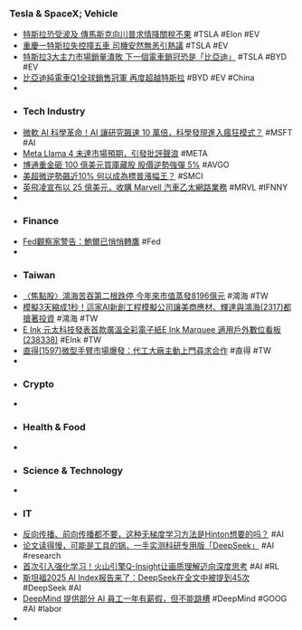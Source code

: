 ### Tesla & SpaceX; Vehicle
- [特斯拉恐受波及 傳馬斯克向川普求情降關稅不果](https://news.cnyes.com/news/id/5927340) #TSLA #Elon #EV
- [重慶一特斯拉失控撞五車 司機安然無恙引熱議](https://www.epochtimes.com/b5/25/4/8/n14477368.htm) #TSLA #EV
- [特斯拉3大主力市場銷量潰敗 下一個電車銷冠恐是「比亞迪」](https://www.chinatimes.com/realtimenews/20250408003183-260408) #TSLA #BYD #EV
- [比亞迪純電車Q1全球銷售冠軍 再度超越特斯拉](https://news.cnyes.com/news/id/5925818) #BYD #EV #China
-
- ### Tech Industry
- [微軟 AI 科學革命！AI 讓研究飆速 10 萬倍，科學發現進入瘋狂模式？](https://search.app/UcNPW) #MSFT #AI
- [Meta Llama 4 未達市場預期，引發批評聲浪](https://search.app/g26B7) #META
- [博通重金砸 100 億美元買庫藏股 股價逆勢強彈 5%](https://search.app/5uqdi) #AVGO
- [美超微逆勢飆近10% 何以成為標普漲幅王？](https://search.app/PTkGW) #SMCI
- [英飛凌宣布以 25 億美元，收購 Marvell 汽車乙太網路業務](https://search.app/uj8gx) #MRVL #IFNNY
-
- ### Finance
- [Fed觀察家警告：鮑爾已悄悄轉鷹](https://search.app/mDWwP) #Fed
-
- ### Taiwan
- [〈焦點股〉鴻海苦吞第二根跌停 今年來市值蒸發8196億元](https://search.app/7yccm) #鴻海 #TW
- [模擬3天縮成1秒！這家AI新創工程模擬公司讓美商應材、輝達與鴻海(2317)都搶著投資](https://search.app/PymAB) #鴻海 #TW
- [E Ink 元太科技發表首款廣溫全彩電子紙E Ink Marquee 適用戶外數位看板(238338)](https://search.app/rRnKH) #EInk #TW
- [直得(1597)微型手臂市場爆發：代工大廠主動上門尋求合作](https://search.app/SZbS6) #直得 #TW
-
- ### Crypto
-
- ### Health & Food
-
- ### Science & Technology
-
- ### IT
- [反向传播、前向传播都不要，这种无梯度学习方法是Hinton想要的吗？](https://www.jiqizhixin.com/articles/2025-04-07-7) #AI
- [论文读得慢，可能是工具的锅，一手实测科研专用版「DeepSeek」](https://www.jiqizhixin.com/articles/2025-04-07-8) #AI #research
- [首次引入强化学习！火山引擎Q-Insight让画质理解迈向深度思考](https://www.jiqizhixin.com/articles/2025-04-08) #AI #RL
- [斯坦福2025 AI Index报告来了：DeepSeek在全文中被提到45次](https://www.jiqizhixin.com/articles/2025-04-08-4) #DeepSeek #AI
- [DeepMind 提供部分 AI 員工一年有薪假，但不能跳槽](https://search.app/QbEsg) #DeepMind #GOOG #AI #labor
-